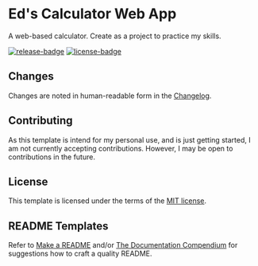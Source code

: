 # Ed's Calculator Web App

A web-based calculator. Create as a project to practice my skills.

[![release-badge]][release] [![license-badge]][license]

## Changes

Changes are noted in human-readable form in the [Changelog][changelog].

## Contributing

As this template is intend for my personal use, and is just getting started, I am not currently accepting contributions. However, I may be open to contributions in the future.

## License

This template is licensed under the terms of the [MIT license][license].

## README Templates

Refer to [Make a README](https://www.makeareadme.com/) and/or [The Documentation Compendium](https://github.com/kylelobo/The-Documentation-Compendium/tree/master/en/README_TEMPLATES) for suggestions how to craft a quality README.

[license]: ./LICENSE (License)
[changelog]: ./CHANGELOG.md (Changelog)
[license-badge]: https://img.shields.io/github/license/EdRands/WebCalculator?style=flat-square (License badge)
[release]: https://github.com/EdRands/WebCalculator/releases (Releases)
[release-badge]: https://img.shields.io/github/v/release/EdRands/WebCalculator?style=flat-square (Latest release badge)
